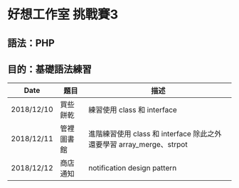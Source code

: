 # 好想工作室 挑戰賽3
## 語法：PHP
## 目的：基礎語法練習
|    Date    |   題目   | 描述                       |
| ---------- | -------- | --------                  |
| 2018/12/10 | 買些餅乾 | 練習使用 class 和 interface  |
| 2018/12/11 | 管裡圖書館 | 進階練習使用 class 和 interface 除此之外還要學習 array_merge、strpot |
| 2018/12/12 | 商店通知 | notification design pattern | 
